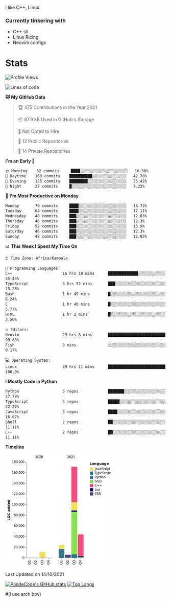 I like C++, Linux.
### Currently tinkering with
 - C++ stl
 - Linux Ricing
 - Neovim configs

# Stats
<!--START_SECTION:waka-->
![Profile Views](http://img.shields.io/badge/Profile%20Views-4-blue)

![Lines of code](https://img.shields.io/badge/From%20Hello%20World%20I%27ve%20Written-258381%20lines%20of%20code-blue)

**🐱 My GitHub Data** 

> 🏆 475 Contributions in the Year 2021
 > 
> 📦 87.9 kB Used in GitHub's Storage 
 > 
> 🚫 Not Opted to Hire
 > 
> 📜 13 Public Repositories 
 > 
> 🔑 14 Private Repositories  
 > 
**I'm an Early 🐤** 

```text
🌞 Morning    62 commits     ████░░░░░░░░░░░░░░░░░░░░░   16.58% 
🌆 Daytime    160 commits    ██████████░░░░░░░░░░░░░░░   42.78% 
🌃 Evening    125 commits    ████████░░░░░░░░░░░░░░░░░   33.42% 
🌙 Night      27 commits     █░░░░░░░░░░░░░░░░░░░░░░░░   7.22%

```
📅 **I'm Most Productive on Monday** 

```text
Monday       70 commits     ████░░░░░░░░░░░░░░░░░░░░░   18.72% 
Tuesday      64 commits     ████░░░░░░░░░░░░░░░░░░░░░   17.11% 
Wednesday    48 commits     ███░░░░░░░░░░░░░░░░░░░░░░   12.83% 
Thursday     46 commits     ███░░░░░░░░░░░░░░░░░░░░░░   12.3% 
Friday       52 commits     ███░░░░░░░░░░░░░░░░░░░░░░   13.9% 
Saturday     46 commits     ███░░░░░░░░░░░░░░░░░░░░░░   12.3% 
Sunday       48 commits     ███░░░░░░░░░░░░░░░░░░░░░░   12.83%

```


📊 **This Week I Spent My Time On** 

```text
⌚︎ Time Zone: Africa/Kampala

💬 Programming Languages: 
C++                      16 hrs 10 mins      █████████████░░░░░░░░░░░░   55.44% 
TypeScript               3 hrs 52 mins       ███░░░░░░░░░░░░░░░░░░░░░░   13.28% 
Bash                     1 hr 49 mins        █░░░░░░░░░░░░░░░░░░░░░░░░   6.24% 
C                        1 hr 40 mins        █░░░░░░░░░░░░░░░░░░░░░░░░   5.77% 
HTML                     1 hr 2 mins         █░░░░░░░░░░░░░░░░░░░░░░░░   3.56%

🔥 Editors: 
Neovim                   29 hrs 8 mins       █████████████████████████   99.83% 
Fish                     3 mins              ░░░░░░░░░░░░░░░░░░░░░░░░░   0.17%

💻 Operating System: 
Linux                    29 hrs 11 mins      █████████████████████████   100.0%

```

**I Mostly Code in Python** 

```text
Python                   5 repos             ███████░░░░░░░░░░░░░░░░░░   27.78% 
TypeScript               4 repos             █████░░░░░░░░░░░░░░░░░░░░   22.22% 
JavaScript               3 repos             ████░░░░░░░░░░░░░░░░░░░░░   16.67% 
Shell                    2 repos             ██░░░░░░░░░░░░░░░░░░░░░░░   11.11% 
C++                      2 repos             ██░░░░░░░░░░░░░░░░░░░░░░░   11.11%

```


**Timeline**

![Chart not found](https://raw.githubusercontent.com/PandeCode/PandeCode/main/charts/bar_graph.png) 


 Last Updated on 14/10/2021
<!--END_SECTION:waka-->
[![PandeCode's GitHub stats](https://github-readme-stats.vercel.app/api?username=PandeCode&theme=dracula&hide_border=true&show_icons=true)](https://github.com/anuraghazra/github-readme-stats)
[![Top Langs](https://github-readme-stats.vercel.app/api/top-langs/?username=PandeCode&layout=compact&theme=dracula&hide_border=true)](https://github.com/anuraghazra/github-readme-stats)


#(i use arch btw)
